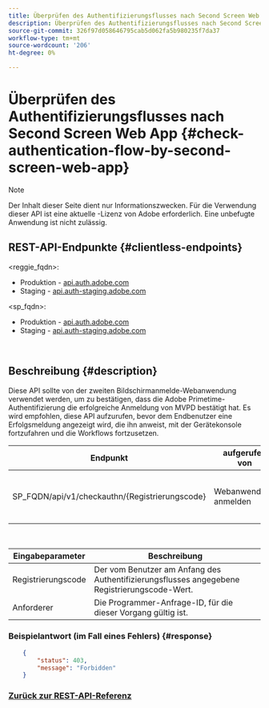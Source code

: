 ```yaml
---
title: Überprüfen des Authentifizierungsflusses nach Second Screen Web App
description: Überprüfen des Authentifizierungsflusses nach Second Screen Web App
source-git-commit: 326f97d058646795cab5d062fa5b980235f7da37
workflow-type: tm+mt
source-wordcount: '206'
ht-degree: 0%

---
```



# Überprüfen des Authentifizierungsflusses nach Second Screen Web App {#check-authentication-flow-by-second-screen-web-app}

>[!NOTE]
>
>Der Inhalt dieser Seite dient nur Informationszwecken. Für die Verwendung dieser API ist eine aktuelle -Lizenz von Adobe erforderlich. Eine unbefugte Anwendung ist nicht zulässig.

## REST-API-Endpunkte {#clientless-endpoints}

&lt;reggie_fqdn>:

* Produktion - [api.auth.adobe.com](http://api.auth.adobe.com/)
* Staging - [api.auth-staging.adobe.com](http://api.auth-staging.adobe.com/)

&lt;sp_fqdn>:

* Produktion - [api.auth.adobe.com](http://api.auth.adobe.com/)
* Staging - [api.auth-staging.adobe.com](http://api.auth-staging.adobe.com/)

</br>

## Beschreibung {#description}

Diese API sollte von der zweiten Bildschirmanmelde-Webanwendung verwendet werden, um zu bestätigen, dass die Adobe Primetime-Authentifizierung die erfolgreiche Anmeldung von MVPD bestätigt hat. Es wird empfohlen, diese API aufzurufen, bevor dem Endbenutzer eine Erfolgsmeldung angezeigt wird, die ihn anweist, mit der Gerätekonsole fortzufahren und die Workflows fortzusetzen.


| Endpunkt | aufgerufen  </br>von | Eingabe   </br>Parameter | HTTP  </br>Methode | Reaktion | HTTP  </br>Reaktion |
| --- | --- | --- | --- | --- | --- |
| SP_FQDN/api/v1/checkauthn/{Registrierungscode} | Webanwendung anmelden | 1. Registrierungscode  </br>    (Pfadkomponente)</br>2.  Anforderer  </br>    (Obligatorisch) | GET | XML oder JSON mit Fehlerdetails, falls nicht erfolgreich. | 200 - Erfolg   </br>403 - Verboten |

</br>

| Eingabeparameter | Beschreibung |
| ----------------- | --------------------------------------------------------------------------------------------- |
| Registrierungscode | Der vom Benutzer am Anfang des Authentifizierungsflusses angegebene Registrierungscode-Wert. |
| Anforderer | Die Programmer-Anfrage-ID, für die dieser Vorgang gültig ist. |


### Beispielantwort (im Fall eines Fehlers) {#response}

```JSON
    {
        "status": 403,
        "message": "Forbidden"
    }
```

### [Zurück zur REST-API-Referenz](/help/authentication/rest-api-reference.md)
